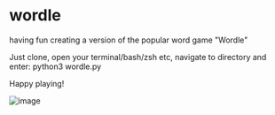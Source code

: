 # wordle

having fun creating a version of the popular word game "Wordle"

Just clone, open your terminal/bash/zsh etc, navigate to directory and enter:  python3 wordle.py

Happy playing!

![image](https://user-images.githubusercontent.com/29665792/156454931-14dc212d-fb85-459e-bf78-27628ef26882.png)
